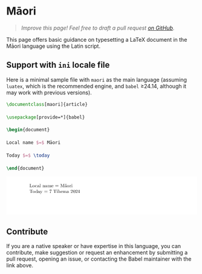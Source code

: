 # Māori

<blockquote>
  <p><em>Improve this page! Feel free to draft a pull request <a href="https://github.com/latex3/babel/tree/docs/docs">on GitHub</a>.</em></p>
</blockquote>

This page offers basic guidance on typesetting a LaTeX document in the
Māori language using the Latin script.

## Support with `ini` locale file

Here is a minimal sample file with `maori` as the main language
(assuming `luatex`, which is the recommended engine, and `babel` ≥24.14,
although it may work with previous versions).

```tex
\documentclass[maori]{article}

\usepackage[provide=*]{babel}

\begin{document}

Local name $=$ Māori

Today $=$ \today

\end{document}
```

![](../media/locale-maori.png)

## Contribute

If you are a native speaker or have expertise in this language, you can
contribute, make suggestion or request an enhancement by submitting a
pull request, opening an issue, or contacting the Babel maintainer with
the link above.